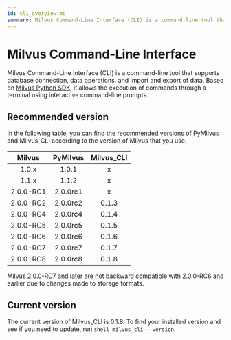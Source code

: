 ```yaml
---
id: cli_overview.md
summary: Milvus Command-Line Interface (CLI) is a command-line tool that supports database connection, data operations, and import and export of data.
---
```


# Milvus Command-Line Interface

Milvus Command-Line Interface (CLI) is a command-line tool that supports database connection, data operations, and import and export of data. Based on [Milvus Python SDK](https://github.com/milvus-io/pymilvus), it allows the execution of commands through a terminal using interactive command-line prompts.

## Recommended version

In the following table, you can find the recommended versions of PyMilvus and Milvus_CLI according to the version of Milvus that you use.

|  Milvus   | PyMilvus | Milvus_CLI |
| :-------: | :------: | :--------: |
|   1.0.x   |  1.0.1   |     x      |
|   1.1.x   |  1.1.2   |     x      |
| 2.0.0-RC1 | 2.0.0rc1 |     x      |
| 2.0.0-RC2 | 2.0.0rc2 |   0.1.3    |
| 2.0.0-RC4 | 2.0.0rc4 |   0.1.4    |
| 2.0.0-RC5 | 2.0.0rc5 |   0.1.5    |
| 2.0.0-RC6 | 2.0.0rc6 |   0.1.6    |
| 2.0.0-RC7 | 2.0.0rc7 |   0.1.7    |
| 2.0.0-RC8 | 2.0.0rc8 |   0.1.8    |

<div class="alert note">Milvus 2.0.0-RC7 and later are not backward compatible with 2.0.0-RC6 and earlier due to changes made to storage formats.</div>

## Current version

The current version of Milvus_CLI is 0.1.8.
To find your installed version and see if you need to update, run `shell milvus_cli --version`.
